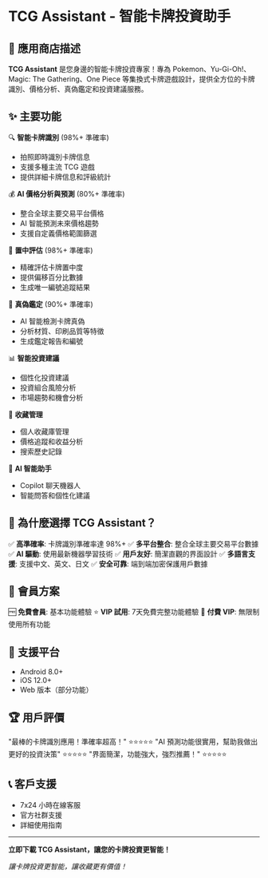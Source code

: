 # TCG Assistant - 智能卡牌投資助手

## 📱 應用商店描述

**TCG Assistant** 是您身邊的智能卡牌投資專家！專為 Pokemon、Yu-Gi-Oh!、Magic: The Gathering、One Piece 等集換式卡牌遊戲設計，提供全方位的卡牌識別、價格分析、真偽鑑定和投資建議服務。

## ✨ 主要功能

🔍 **智能卡牌識別** (98%+ 準確率)
- 拍照即時識別卡牌信息
- 支援多種主流 TCG 遊戲
- 提供詳細卡牌信息和評級統計

💰 **AI 價格分析與預測** (80%+ 準確率)
- 整合全球主要交易平台價格
- AI 智能預測未來價格趨勢
- 支援自定義價格範圍篩選

🎯 **置中評估** (98%+ 準確率)
- 精確評估卡牌置中度
- 提供偏移百分比數據
- 生成唯一編號追蹤結果

🔐 **真偽鑑定** (90%+ 準確率)
- AI 智能檢測卡牌真偽
- 分析材質、印刷品質等特徵
- 生成鑑定報告和編號

📊 **智能投資建議**
- 個性化投資建議
- 投資組合風險分析
- 市場趨勢和機會分析

📱 **收藏管理**
- 個人收藏庫管理
- 價格追蹤和收益分析
- 搜索歷史記錄

🤖 **AI 智能助手**
- Copilot 聊天機器人
- 智能問答和個性化建議

## 🌟 為什麼選擇 TCG Assistant？

✅ **高準確率**: 卡牌識別準確率達 98%+
✅ **多平台整合**: 整合全球主要交易平台數據
✅ **AI 驅動**: 使用最新機器學習技術
✅ **用戶友好**: 簡潔直觀的界面設計
✅ **多語言支援**: 支援中文、英文、日文
✅ **安全可靠**: 端到端加密保護用戶數據

## 💎 會員方案

🆓 **免費會員**: 基本功能體驗
⭐ **VIP 試用**: 7天免費完整功能體驗
💎 **付費 VIP**: 無限制使用所有功能

## 📱 支援平台

- Android 8.0+
- iOS 12.0+
- Web 版本（部分功能）

## 🏆 用戶評價

"最棒的卡牌識別應用！準確率超高！" ⭐⭐⭐⭐⭐
"AI 預測功能很實用，幫助我做出更好的投資決策" ⭐⭐⭐⭐⭐
"界面簡潔，功能強大，強烈推薦！" ⭐⭐⭐⭐⭐

## 📞 客戶支援

- 7x24 小時在線客服
- 官方社群支援
- 詳細使用指南

---

**立即下載 TCG Assistant，讓您的卡牌投資更智能！**

*讓卡牌投資更智能，讓收藏更有價值！*
